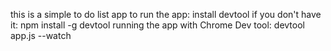 this is a simple to do list app
to run the app:
install devtool if you don't have it: npm install -g devtool
running the app with Chrome Dev tool: devtool app.js --watch
